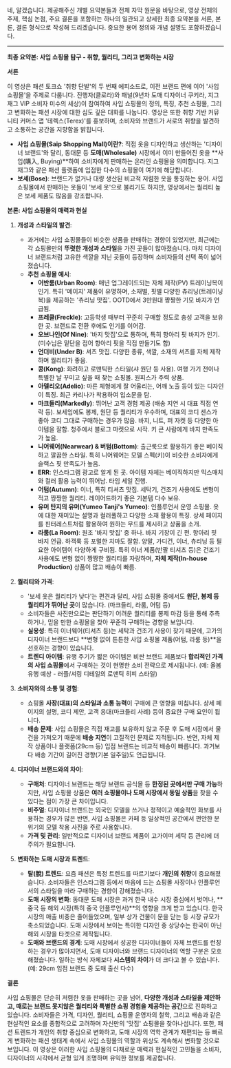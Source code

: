 네, 알겠습니다. 제공해주신 개별 요약본들과 전체 자막 원문을 바탕으로, 영상 전체의 주제, 핵심 논점, 주요 결론을 포함하는 하나의 일관되고 상세한 최종 요약본을 서론, 본론, 결론 형식으로 작성해 드리겠습니다. 중요한 용어 정의와 개념 설명도 포함하겠습니다.

---

**최종 요약본: 사입 쇼핑몰 탐구 - 취향, 퀄리티, 그리고 변화하는 시장**

**서론**

이 영상은 패션 토크쇼 '취향 단발'의 두 번째 에피소드로, 이전 브랜드 편에 이어 '사입 쇼핑몰'을 주제로 다룹니다. 진행자(클로라)와 패널(9년차 도매 디자이너 쿠키라, 지그재그 VIP 소비자 미수의 세상)이 참여하여 사입 쇼핑몰의 정의, 특징, 추천 쇼핑몰, 그리고 변화하는 패션 시장에 대한 심도 깊은 대화를 나눕니다. 영상은 또한 취향 기반 커뮤니티 커머스 앱 '테렉스(Terex)'를 홍보하며, 소비자와 브랜드가 서로의 취향을 발견하고 소통하는 공간을 지향함을 밝힙니다.

*   **사입 쇼핑몰(Saip Shopping Mall)이란?**: 직접 옷을 디자인하고 생산하는 '디자이너 브랜드'와 달리, 동대문 등 **도매(Wholesale)** 시장에서 이미 만들어진 옷을 **사입(購入, Buying)**하여 소비자에게 판매하는 온라인 쇼핑몰을 의미합니다. 지그재그와 같은 패션 플랫폼에 입점한 다수의 쇼핑몰이 여기에 해당합니다.
*   **보세(Bose)**: 브랜드가 없거나 대량 생산된 비교적 저렴한 옷을 통칭하는 용어. 사입 쇼핑몰에서 판매하는 옷들이 '보세 옷'으로 불리기도 하지만, 영상에서는 퀄리티 높은 보세 제품도 많음을 강조합니다.

**본론: 사입 쇼핑몰의 매력과 현실**

1.  **개성과 스타일의 발견**:
    *   과거에는 사입 쇼핑몰들이 비슷한 상품을 판매하는 경향이 있었지만, 최근에는 각 쇼핑몰만의 **뚜렷한 개성과 스타일**을 가진 곳들이 많아졌습니다. 마치 디자이너 브랜드처럼 고유한 색깔을 지닌 곳들이 등장하며 소비자들의 선택 폭이 넓어졌습니다.
    *   **추천 쇼핑몰 예시**:
        *   **어반룸(Urban Room)**: 매년 업그레이드되는 자체 제작(PV) 트레이닝복이 인기. 특히 '메이지' 제품이 유명하며, 소재별, 핏별 다양한 츄리닝(트레이닝복)을 제공하는 '츄리닝 맛집'. OOTD에서 3만원대 짱짱한 기모 바지가 언급됨.
        *   **프레클(Freckle)**: 고등학생 때부터 꾸준히 구매할 정도로 충성 고객을 보유한 곳. 브랜드로 전환 후에도 인기를 이어감.
        *   **오브나인(Of Nine)**: '바지 맛집'으로 통하며, 특히 항아리 핏 바지가 인기. (미수님은 밑단을 접어 항아리 핏을 직접 만들기도 함)
        *   **언더비(Under B)**: 셔츠 맛집. 다양한 종류, 색깔, 소재의 셔츠를 자체 제작하며 퀄리티가 좋음.
        *   **콩(Kong)**: 화려하고 로맨틱한 스타일(샤 원단 등 사용). 여행 가기 전이나 특별한 날 꾸미고 싶을 때 찾는 쇼핑몰. 원피스가 주력 상품.
        *   **아델리오(Adelio)**: 마른 체형에게 잘 어울리는, 어깨 노출 등이 있는 디자인이 특징. 최근 카리나가 착용하여 입소문을 탐.
        *   **마크들리(Markedly)**: 뛰어난 고객 경험 제공 (배송 지연 시 대표 직접 연락 등). 보세임에도 봉제, 원단 등 퀄리티가 우수하며, 대표의 코디 센스가 좋아 코디 그대로 구매하는 경우가 많음. 바지, 니트, 퍼 자켓 등 다양한 아이템을 잘함. 청주에서 블로그 마켓으로 시작. 키 큰 사람에게 바지 만족도가 높음.
        *   **니어웨어(Nearwear) & 버텀(Bottom)**: 출근룩으로 활용하기 좋은 베이직하고 깔끔한 스타일. 특히 니어웨어는 모델 스펙(키)이 비슷한 소비자에게 슬랙스 핏 만족도가 높음.
        *   **ERR**: 인스타그램 광고로 알게 된 곳. 아이템 자체는 베이직하지만 믹스매치와 컬러 활용 능력이 뛰어남. 타임 세일 진행.
        *   **어텀(Autumn)**: 이너, 특히 티셔츠 맛집. 세탁기, 건조기 사용에도 변형이 적고 짱짱한 퀄리티. 레이어드하기 좋은 기본템 다수 보유.
        *   **유머 탄지의 유머(Yumeo Tanji's Yumeo)**: 인플루언서 운영 쇼핑몰. 옷에 대한 재미있는 설명과 컬러풀하고 다양한 소재 활용이 특징. 상세 페이지를 핀터레스트처럼 활용하여 원하는 무드를 제시하고 상품을 소개.
        *   **라룸(La Room)**: 원조 '바지 맛집' 중 하나. 바지 기장이 긴 편. 항아리 핏 바지 언급. 하객룩 등 포멀한 치마도 잘함. 양말, 가디건, 이너, 츄리닝 등 필요한 아이템이 다양하게 구비됨. 특히 이너 제품(반팔 티셔츠 등)은 건조기 사용에도 변형 없이 짱짱한 퀄리티를 자랑하며, **자체 제작(In-house Production)** 상품이 많고 배송이 빠름.

2.  **퀄리티와 가격**:
    *   '보세 옷은 퀄리티가 낮다'는 편견과 달리, 사입 쇼핑몰 중에서도 **원단, 봉제 등 퀄리티가 뛰어난 곳**이 많습니다. (마크들리, 라룸, 어텀 등)
    *   소비자들은 사진만으로는 판단하기 어려운 퀄리티를 봉제 마감 등을 통해 추측하거나, 믿을 만한 쇼핑몰을 찾아 꾸준히 구매하는 경향을 보입니다.
    *   **실용성**: 특히 이너웨어(티셔츠 등)는 세탁과 건조기 사용이 잦기 때문에, 고가의 디자이너 브랜드보다 **변형 없이 튼튼한 사입 쇼핑몰 제품(어텀, 라룸 등)**을 선호하는 경향이 있습니다.
    *   **트렌디 아이템**: 유행 주기가 짧은 아이템은 비싼 브랜드 제품보다 **합리적인 가격의 사입 쇼핑몰**에서 구매하는 것이 현명한 소비 전략으로 제시됩니다. (예: 올봄 유행 예상 - 러플/셔링 디테일의 로맨틱 히피 스타일)

3.  **소비자와의 소통 및 경험**:
    *   쇼핑몰 **사장(대표)의 스타일과 소통 능력**이 구매에 큰 영향을 미칩니다. 상세 페이지의 설명, 코디 제안, 고객 응대(마크들리 사례) 등이 중요한 구매 요인이 됩니다.
    *   **배송 문제**: 사입 쇼핑몰은 직접 재고를 보유하지 않고 주문 후 도매 시장에서 물건을 가져오기 때문에 **배송 지연**이 고질적인 문제로 지적됩니다. 반면, 자체 제작 상품이나 플랫폼(29cm 등) 입점 브랜드는 비교적 배송이 빠릅니다. 과거보다 배송 기간이 길어진 경향(기본 일주일)도 언급됩니다.

4.  **디자이너 브랜드와의 차이**:
    *   **구매처**: 디자이너 브랜드는 해당 브랜드 공식몰 등 **한정된 곳에서만 구매 가능**하지만, 사입 쇼핑몰 상품은 **여러 쇼핑몰이나 도매 시장에서 동일 상품**을 찾을 수 있다는 점이 가장 큰 차이입니다.
    *   **비주얼**: 디자이너 브랜드는 외국인 모델을 쓰거나 정적이고 예술적인 화보를 사용하는 경우가 많은 반면, 사입 쇼핑몰은 카페 등 일상적인 공간에서 편안한 분위기의 모델 착용 사진을 주로 사용합니다.
    *   **가격 및 관리**: 일반적으로 디자이너 브랜드 제품이 고가이며 세탁 등 관리에 더 주의가 필요합니다.

5.  **변화하는 도매 시장과 트렌드**:
    *   **탈(脫) 트렌드**: 요즘 패션은 특정 트렌드를 따르기보다 **개인의 취향**이 중요해졌습니다. 소비자들은 인스타그램 등에서 마음에 드는 쇼핑몰 사장이나 인플루언서의 스타일을 따라 구매하는 경향이 강해졌습니다.
    *   **도매 시장의 변화**: 동대문 도매 시장은 과거 한국 내수 시장 중심에서 벗어나, **중국 등 해외 시장(특히 중국 인플루언서)**의 영향을 크게 받고 있습니다. 한국 시장의 매출 비중은 줄어들었으며, 일부 상가 건물이 문을 닫는 등 시장 규모가 축소되었습니다. 도매 시장에서 보이는 특이한 디자인 중 상당수는 한국이 아닌 해외 시장을 타겟으로 제작됩니다.
    *   **도매와 브랜드의 경계**: 도매 시장에서 성공한 디자이너들이 자체 브랜드를 런칭하는 경우가 많아지면서, 도매 디자이너와 브랜드 디자이너의 역할 구분은 모호해졌습니다. 일하는 방식 자체보다 **시스템의 차이**가 더 크다고 볼 수 있습니다. (예: 29cm 입점 브랜드 중 도매 출신 다수)

**결론**

사입 쇼핑몰은 단순히 저렴한 옷을 판매하는 곳을 넘어, **다양한 개성과 스타일을 제안하고, 때로는 브랜드 못지않은 퀄리티와 특별한 쇼핑 경험을 제공하는 공간**으로 진화하고 있습니다. 소비자들은 가격, 디자인, 퀄리티, 쇼핑몰 운영자의 철학, 그리고 배송과 같은 현실적인 요소를 종합적으로 고려하며 자신만의 '맛집' 쇼핑몰을 찾아나섭니다. 또한, 패션 트렌드가 개인의 취향 중심으로 변화하고, 도매 시장의 역학 관계가 재편되는 등 빠르게 변화하는 패션 생태계 속에서 사입 쇼핑몰의 역할과 위상도 계속해서 변화할 것으로 보입니다. 이 영상은 이러한 사입 쇼핑몰의 다채로운 매력과 현실적인 고민들을 소비자, 디자이너의 시각에서 균형 있게 조명하며 유익한 정보를 제공합니다.